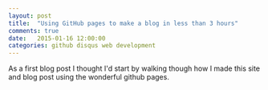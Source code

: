 ```yaml
---
layout: post
title:  "Using GitHub pages to make a blog in less than 3 hours"
comments: true
date:   2015-01-16 12:00:00
categories: github disqus web development
---
```


As a first blog post I thought I'd start by walking though how I made this site and blog post using the wonderful github pages.


